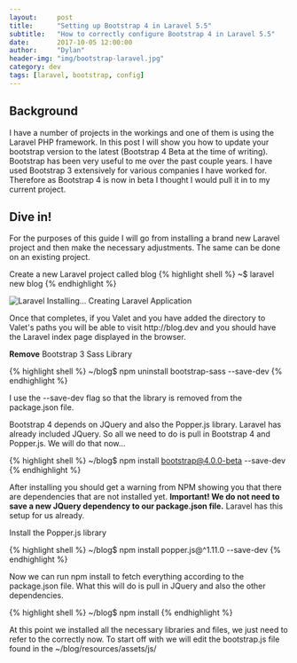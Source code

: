 ```yaml
---
layout:     post
title:      "Setting up Bootstrap 4 in Laravel 5.5"
subtitle:   "How to correctly configure Bootstrap 4 in Laravel 5.5"
date:       2017-10-05 12:00:00
author:     "Dylan"
header-img: "img/bootstrap-laravel.jpg"
category: dev
tags: [laravel, bootstrap, config]
---
```



<h2 class="section-heading">Background</h2>

<p>I have a number of projects in the workings and one of them is using the Laravel PHP framework. In this post I will show you how to update your bootstrap version to the latest (Bootstrap 4 Beta at the time of writing). Bootstrap has been very useful to me over the past couple years. I have used Bootstrap 3 extensively for various companies I have worked for. Therefore as Bootstrap 4 is now in beta I thought I would pull it in to my current project.</p>

<h2 class="section-heading">Dive in!</h2>

<p>For the purposes of this guide I will go from installing a brand new Laravel project and then make the necessary adjustments. The same can be done on an existing project.</p>

Create a new Laravel project called blog
{% highlight shell %}
~$ laravel new blog
{% endhighlight %}

<img src="{{ site.baseurl }}/img/installLaravel.png" alt="Laravel Installing...">
<span class="caption text-muted">Creating Laravel Application</span>

<p>
Once that completes, if you Valet and you have added the directory to Valet's paths you will be able to visit http://blog.dev and you should have the Laravel index page displayed in the browser.
</p>

<p><strong>Remove</strong> Bootstrap 3 Sass Library</p>
{% highlight shell %}
~/blog$ npm uninstall bootstrap-sass --save-dev
{% endhighlight %}

<p> I use the --save-dev flag so that the library is removed from the package.json file. </p>
<p> Bootstrap 4 depends on JQuery and also the Popper.js library. Laravel has already included JQuery. So all we need to do is pull in Bootstrap 4 and Popper.js. We will do that now...</p>

{% highlight shell %}
~/blog$ npm install bootstrap@4.0.0-beta --save-dev
{% endhighlight %}
<p>After installing you should get a warning from NPM showing you that there are dependencies that are not installed yet. <strong>Important! We do not need to save a new JQuery dependency to our package.json file.</strong> Laravel has this setup for us already.</p>

<p>Install the Popper.js library</p>
{% highlight shell %}
~/blog$ npm install popper.js@^1.11.0 --save-dev
{% endhighlight %}

<p>Now we can run npm install to fetch everything according to the package.json file. What this will do is pull in JQuery and also the other dependencies. </p>

{% highlight shell %}
~/blog$ npm install
{% endhighlight %}

<p>At this point we installed all the necessary libraries and files, we just need to refer to the correctly now. To start off with we will edit the bootstrap.js file found in the ~/blog/resources/assets/js/</p>
